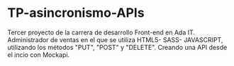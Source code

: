 # TP-asincronismo-APIs

Tercer proyecto de la carrera de desarrollo Front-end en Ada IT. Administrador de ventas en el que se utiliza HTML5- SASS- JAVASCRIPT, utilizando los métodos "PUT", "POST" y "DELETE". Creando una API desde el incio con Mockapi.
